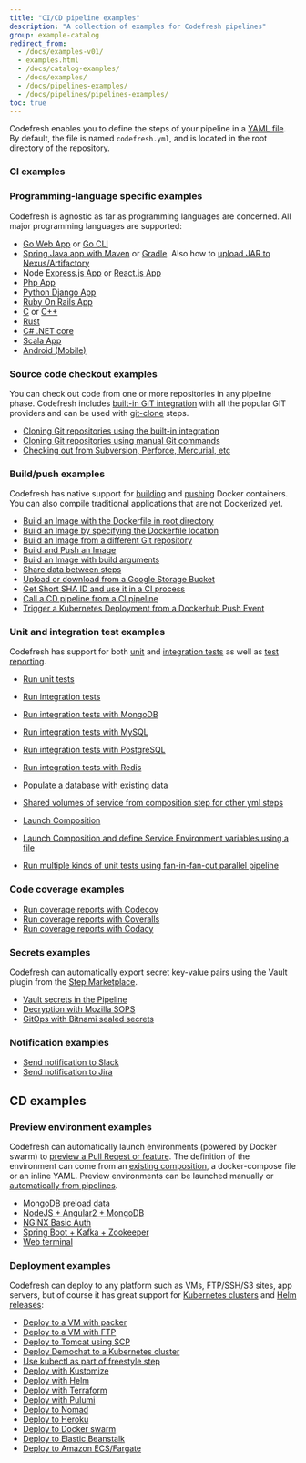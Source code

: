 ```yaml
---
title: "CI/CD pipeline examples"
description: "A collection of examples for Codefresh pipelines"
group: example-catalog
redirect_from:
  - /docs/examples-v01/
  - examples.html
  - /docs/catalog-examples/
  - /docs/examples/
  - /docs/pipelines-examples/  
  - /docs/pipelines/pipelines-examples/
toc: true
---
```

Codefresh enables you to define the steps of your pipeline in a [YAML file]({{site.baseurl}}/docs/pipelines/what-is-the-codefresh-yaml/). By default, the file is named `codefresh.yml`, and is located in the root directory of the repository.

### CI examples

### Programming-language specific examples

Codefresh is agnostic as far as programming languages are concerned. All major programming languages are supported:

- [Go Web App]({{site.baseurl}}/docs/example-catalog/ci-examples/golang-hello-world/) or [Go CLI]({{site.baseurl}}/docs/example-catalog/golang/goreleaser) 
- [Spring Java app with Maven]({{site.baseurl}}/docs/example-catalog/ci-examples/spring-boot-2/) or [Gradle]({{site.baseurl}}/docs/example-catalog/ci-examples/gradle/). Also how to [upload JAR to Nexus/Artifactory]({{site.baseurl}}/docs/example-catalog/ci-examples/publish-jar/) 
- Node [Express.js App]({{site.baseurl}}/docs/example-catalog/ci-examples/lets-chat/) or [React.js App]({{site.baseurl}}/docs/example-catalog/ci-examples/react/)
- [Php App]({{site.baseurl}}/docs/example-catalog/ci-examples/php)
- [Python Django App]({{site.baseurl}}/docs/example-catalog/ci-examples/django/)
- [Ruby On Rails App]({{site.baseurl}}/docs/example-catalog/ci-examples/ruby)
- [C]({{site.baseurl}}/docs/example-catalog/ci-examples/c-make/) or [C++]({{site.baseurl}}/docs/example-catalog/ci-examples/cpp-cmake)
- [Rust]({{site.baseurl}}/docs/example-catalog/ci-examples/rust/) 
- [C# .NET core]({{site.baseurl}}/docs/example-catalog/ci-examples/dotnet/)
- [Scala App]({{site.baseurl}}/docs/example-catalog/ci-examples/scala-hello-world/)
- [Android (Mobile)]({{site.baseurl}}/docs/example-catalog/ci-examples/android/)

### Source code checkout examples

You can check out code from one or more repositories in any pipeline phase. Codefresh includes [built-in GIT integration]({{site.baseurl}}/docs/integrations/git-providers/) with all the popular GIT providers and can be used with [git-clone]({{site.baseurl}}/docs/pipelines/steps/git-clone/) steps.

- [Cloning Git repositories using the built-in integration]({{site.baseurl}}/docs/example-catalog/ci-examples/git-checkout/)
- [Cloning Git repositories using manual Git commands]({{site.baseurl}}/docs/example-catalog/ci-examples/git-checkout-custom/)
- [Checking out from Subversion, Perforce, Mercurial, etc ]({{site.baseurl}}/docs/example-catalog/ci-examples/non-git-checkout/)

### Build/push examples

Codefresh has native support for [building]({{site.baseurl}}/docs/pipelines/steps/build/) and [pushing]({{site.baseurl}}/docs/pipelines/steps/push/) Docker containers.  
You can also compile traditional applications that are not Dockerized yet.

- [Build an Image with the Dockerfile in root directory]({{site.baseurl}}/docs/example-catalog/ci-examples/build-an-image-dockerfile-in-root-directory/)
- [Build an Image by specifying the Dockerfile location]({{site.baseurl}}/docs/example-catalog/ci-examples/build-an-image-specify-dockerfile-location)
- [Build an Image from a different Git repository]({{site.baseurl}}/docs/example-catalog/ci-examples/build-an-image-from-a-different-git-repository)
- [Build and Push an Image]({{site.baseurl}}/docs/example-catalog/ci-examples/build-and-push-an-image)
- [Build an Image with build arguments]({{site.baseurl}}/docs/example-catalog/ci-examples/build-an-image-with-build-arguments)
- [Share data between steps]({{site.baseurl}}/docs/example-catalog/ci-examples/shared-volumes-between-builds)
- [Upload or download from a Google Storage Bucket]({{site.baseurl}}/docs/example-catalog/ci-examples/uploading-or-downloading-from-gs/)
- [Get Short SHA ID and use it in a CI process]({{site.baseurl}}/docs/example-catalog/ci-examples/get-short-sha-id-and-use-it-in-a-ci-process)
- [Call a CD pipeline from a CI pipeline]({{site.baseurl}}/docs/example-catalog/ci-examples/call-child-pipelines)
- [Trigger a Kubernetes Deployment from a Dockerhub Push Event]({{site.baseurl}}/docs/example-catalog/ci-examples/trigger-a-k8s-deployment-from-docker-registry/)

<!--ask Kostis about these -->
### Unit and integration test examples

Codefresh has support for both [unit]({{site.baseurl}}/docs/testing/unit-tests/) and [integration tests]({{site.baseurl}}/docs/testing/integration-tests/) as well as [test reporting]({{site.baseurl}}/docs/testing/test-reports/).

- [Run unit tests]({{site.baseurl}}/docs/example-catalog/ci-examples/run-unit-tests) 
- [Run integration tests]({{site.baseurl}}/docs/example-catalog/ci-examples/run-integration-tests/) 
- [Run integration tests with MongoDB]({{site.baseurl}}/docs/example-catalog/ci-examples/integration-tests-with-mongo/) 
- [Run integration tests with MySQL]({{site.baseurl}}/docs/example-catalog/ci-examples/integration-tests-with-mysql/) 
- [Run integration tests with PostgreSQL]({{site.baseurl}}/docs/example-catalog/ci-examples/integration-tests-with-postgres/) 
- [Run integration tests with Redis]({{site.baseurl}}/docs/example-catalog/ci-examples/integration-tests-with-redis/) 
- [Populate a database with existing data]({{site.baseurl}}/docs/example-catalog/populate-a-database-with-existing-data) 

- [Shared volumes of service from composition step for other yml steps]({{site.baseurl}}/docs/example-catalog/shared-volumes-of-service-from-composition-step-for-other-yml-steps)
- [Launch Composition]({{site.baseurl}}/docs/example-catalog/ci-examples/launch-composition) 
- [Launch Composition and define Service Environment variables using a file]({{site.baseurl}}/docs/example-catalog/ci-examples/launching-a-composition-and-defining-a-service-environment-variables-using-a-file) 
- [Run multiple kinds of unit tests using fan-in-fan-out parallel pipeline]({{site.baseurl}}/docs/example-catalog/fan-in-fan-out) 

### Code coverage examples

- [Run coverage reports with Codecov]({{site.baseurl}}/docs/example-catalog/ci-examples/codecov-testing) 
- [Run coverage reports with Coveralls]({{site.baseurl}}/docs/example-catalog/ci-examples/coveralls-testing) 
- [Run coverage reports with Codacy]({{site.baseurl}}/docs/example-catalog/ci-examples/codacy-testing) 

### Secrets examples

Codefresh can automatically export secret key-value pairs using the Vault plugin from the [Step Marketplace](https://codefresh.io/steps/step/vault).

- [Vault secrets in the Pipeline]({{site.baseurl}}/docs/example-catalog/ci-examples/vault-secrets-in-the-pipeline)
- [Decryption with Mozilla SOPS]({{site.baseurl}}/docs/example-catalog/ci-examples/ci-examples/decryption-with-mozilla-sops)
- [GitOps with Bitnami sealed secrets]({{site.baseurl}}/docs/example-catalog/ci-examples/gitops-secrets)

### Notification examples

- [Send notification to Slack]({{site.baseurl}}/docs/example-catalog/ci-examples/sending-the-notification-to-slack)
- [Send notification to Jira]({{site.baseurl}}/docs/example-catalog/ci-examples/sending-the-notification-to-jira)

## CD examples

### Preview environment examples

Codefresh can automatically launch environments (powered by Docker swarm) to [preview a Pull Reqest or feature]({{site.baseurl}}/docs/getting-started/on-demand-environments/). The definition of the environment can come from an [existing composition]({{site.baseurl}}/docs/testing/create-composition/), a docker-compose file or an inline YAML. Preview environments can be launched manually or [automatically from pipelines]({{site.baseurl}}/docs/pipelines/steps/launch-composition/).

- [MongoDB preload data]({{site.baseurl}}/docs/example-catalog/cd-examples/import-data-to-mongodb/) 
- [NodeJS + Angular2 + MongoDB]({{site.baseurl}}/docs/example-catalog/cd-examples/nodejs-angular2-mongodb/) 
- [NGINX Basic Auth]({{site.baseurl}}/docs/example-catalog/cd-examples/secure-a-docker-container-using-http-basic-auth/)
- [Spring Boot + Kafka + Zookeeper]({{site.baseurl}}/docs/example-catalog/cd-examples/spring-boot-kafka-zookeeper/)
- [Web terminal]({{site.baseurl}}/docs/example-catalog/cd-examples/web-terminal/)

### Deployment examples

Codefresh can deploy to any platform such as VMs, FTP/SSH/S3 sites, app servers, but of course it has great support for [Kubernetes clusters]({{site.baseurl}}/docs/deploy-to-kubernetes/deployment-options-to-kubernetes/) and [Helm releases]({{site.baseurl}}/docs/new-helm/helm-releases-management/):

- [Deploy to a VM with packer]({{site.baseurl}}/docs/example-catalog/cd-examples/packer-gcloud/) 
- [Deploy to a VM with FTP]({{site.baseurl}}/docs/example-catalog/cd-examples/transferring-php-ftp)
- [Deploy to Tomcat using SCP]({{site.baseurl}}/docs/example-catalog/cd-examples/deploy-to-tomcat-via-scp)
- [Deploy Demochat to a Kubernetes cluster]({{site.baseurl}}/docs/cd-examples/deploy-to-kubernetes/codefresh-kubernetes-integration-demochat-example/) 
- [Use kubectl as part of freestyle step]({{site.baseurl}}/docs/example-catalog/cd-examples/use-kubectl-as-part-of-freestyle-step) 
- [Deploy with Kustomize]({{site.baseurl}}/docs/example-catalog/cd-examples/deploy-with-kustomize)
- [Deploy with Helm]({{site.baseurl}}/docs/example-catalog/cd-examples/helm) 
- [Deploy with Terraform]({{site.baseurl}}/docs/example-catalog/cd-examples/terraform) 
- [Deploy with Pulumi]({{site.baseurl}}/docs/example-catalog/cd-examples/pulumi) 
- [Deploy to Nomad]({{site.baseurl}}/docs/example-catalog/cd-examples/nomad)
- [Deploy to Heroku]({{site.baseurl}}/docs/example-catalog/cd-examples/deploy-to-heroku/)
- [Deploy to Docker swarm]({{site.baseurl}}/docs/example-catalog/cd-examples/docker-swarm/)
- [Deploy to Elastic Beanstalk]({{site.baseurl}}/docs/example-catalog/cd-examples/elastic-beanstalk/)
- [Deploy to Amazon ECS/Fargate]({{site.baseurl}}/docs/example-catalog/cd-examples/amazon-ecs/)


